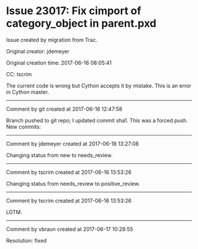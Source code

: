 # Issue 23017: Fix cimport of category_object in parent.pxd

Issue created by migration from Trac.

Original creator: jdemeyer

Original creation time: 2017-06-16 08:05:41

CC:  tscrim

The current code is wrong but Cython accepts it by mistake. This is an error in Cython master.


---

Comment by git created at 2017-06-16 12:47:58

Branch pushed to git repo; I updated commit sha1. This was a forced push. New commits:


---

Comment by jdemeyer created at 2017-06-16 13:27:08

Changing status from new to needs_review.


---

Comment by tscrim created at 2017-06-16 13:53:26

Changing status from needs_review to positive_review.


---

Comment by tscrim created at 2017-06-16 13:53:26

LGTM.


---

Comment by vbraun created at 2017-06-17 10:28:55

Resolution: fixed
